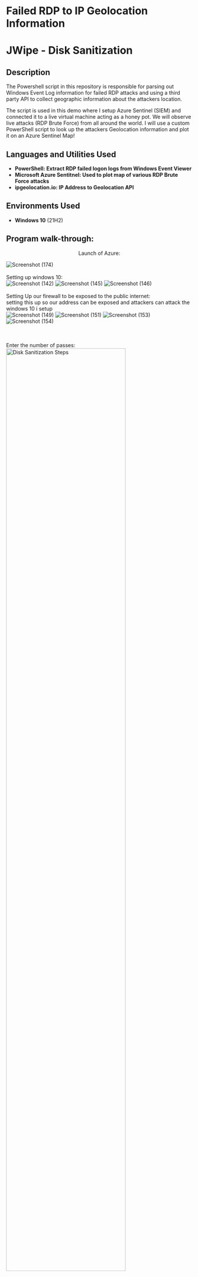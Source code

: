 # Failed RDP to IP Geolocation Information
<h1>JWipe - Disk Sanitization</h1>

<h2>Description</h2>
The Powershell script in this repository is responsible for parsing out Windows Event Log information for failed RDP attacks and using a third party API to collect geographic information about the attackers location.

The script is used in this demo where I setup Azure Sentinel (SIEM) and connected it to a live virtual machine acting as a honey pot. We will observe live attacks (RDP Brute Force) from all around the world. I will use a custom PowerShell script to look up the attackers Geolocation information and plot it on an Azure Sentinel Map!
<br />


<h2>Languages and Utilities Used</h2>

- <b>PowerShell: Extract RDP failed logon logs from Windows Event Viewer</b>
- <b>Microsoft Azure Sentitnel: Used to plot map of various RDP Brute Force attacks</b>
- <b>ipgeolocation.io: IP Address to Geolocation API</b>

<h2>Environments Used </h2>

- <b>Windows 10</b> (21H2)

<h2>Program walk-through:</h2>

<p align="center">
Launch of Azure: <br/>

![Screenshot (174)](https://user-images.githubusercontent.com/20980822/185135848-e7e8c70a-b4b2-4871-b8fe-46e2f5edcf41.png)
<br />
<br />
Setting up windows 10:  <br/>
![Screenshot (142)](https://user-images.githubusercontent.com/20980822/185228225-e2e899af-222e-4abb-a699-8aa437c81ed2.png)
![Screenshot (145)](https://user-images.githubusercontent.com/20980822/185228726-71d7d32a-1f3b-480b-927f-e49abc5109dc.png)
![Screenshot (146)](https://user-images.githubusercontent.com/20980822/185228751-b9f27772-8d60-4b52-8a2e-e9ff43f98864.png)
<br />
<br />
Setting Up our firewall to be exposed to the public internet: <br/>
setting this up so our address can be exposed and attackers can attack the windows 10 i setup <br/>
![Screenshot (149)](https://user-images.githubusercontent.com/20980822/185230192-7cc1a90a-8293-4676-8e14-388a827fa158.png)
![Screenshot (151)](https://user-images.githubusercontent.com/20980822/185230491-91b66c86-2deb-4fb3-bd94-dcc050f18ccb.png)
![Screenshot (153)](https://user-images.githubusercontent.com/20980822/185230569-458e9ccd-4359-4108-b92c-06f4b7657fc1.png)
![Screenshot (154)](https://user-images.githubusercontent.com/20980822/185230668-6620c8a6-e18b-40fa-a0e0-35720fb70c07.png)

<br />
<br />
Enter the number of passes: <br/>
<img src="https://i.imgur.com/nCIbXbg.png" height="80%" width="80%" alt="Disk Sanitization Steps"/>
<br />
<br />
Confirm your selection:  <br/>
<img src="https://i.imgur.com/cdFHBiU.png" height="80%" width="80%" alt="Disk Sanitization Steps"/>
<br />
<br />
Wait for process to complete (may take some time):  <br/>
<img src="https://i.imgur.com/JL945Ga.png" height="80%" width="80%" alt="Disk Sanitization Steps"/>
<br />
<br />
Sanitization complete:  <br/>
<img src="https://i.imgur.com/K71yaM2.png" height="80%" width="80%" alt="Disk Sanitization Steps"/>
<br />
<br />
Observe the wiped disk:  <br/>
<img src="https://i.imgur.com/AeZkvFQ.png" height="80%" width="80%" alt="Disk Sanitization Steps"/>
</p>

<!--
 ```diff
- text in red
+ text in green
! text in orange
# text in gray
@@ text in purple (and bold)@@
```
--!>
